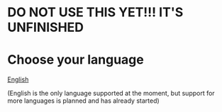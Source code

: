 # DO NOT USE THIS YET!!! IT'S UNFINISHED


# Choose your language
[English](https://github.com/RMED24/SwitchEmuGuide/blob/main/English/readme.md)

(English is the only language supported at the moment, but support for more languages is planned and has already started)
